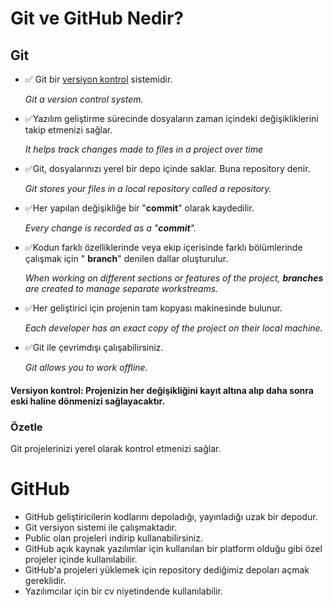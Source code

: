 # Git ve GitHub Nedir?
Git
--

- ✅ Git bir <a href="#bilgi-kısmı">versiyon kontrol</a> sistemidir. 

   *Git a version control system.*
   
- ✅Yazılım geliştirme sürecinde dosyaların zaman içindeki değişikliklerini takip etmenizi sağlar.

  *It helps track changes made to files in a project over time*
- ✅Git, dosyalarınızı yerel bir depo içinde saklar. Buna repository denir. 

   *Git stores your files in a local repository called a repository.*
- ✅Her yapılan değişikliğe bir "**commit**" olarak kaydedilir. 

    *Every change is recorded as a "**commit**".*

- ✅Kodun farklı özelliklerinde veya ekip içerisinde farklı bölümlerinde çalışmak için " **branch**" denilen dallar oluşturulur.
  
  *When working on different sections or features of the project, **branches** are created to manage separate workstreams.*

- ✅Her geliştirici için projenin tam kopyası makinesinde bulunur.
  
  *Each developer has an exact copy of the project on their local machine.*

- ✅Git ile çevrimdışı çalışabilirsiniz.
 
  *Git allows you to work offline.*

<h4 id="bilgi-kısmı">Versiyon kontrol: Projenizin her değişikliğini kayıt altına alıp daha sonra eski haline dönmenizi sağlayacaktır.</h4>

 
### Özetle 

 Git projelerinizi yerel olarak kontrol etmenizi sağlar.

# GitHub
- GitHub geliştiricilerin kodlarını depoladığı, yayınladığı uzak bir depodur.
- Git versiyon sistemi ile çalışmaktadır.
- Public olan projeleri indirip kullanabilirsiniz.
- GitHub açık kaynak yazılımlar için kullanılan bir platform olduğu gibi özel projeler içinde kullanılabilir.
- GitHub'a projeleri yüklemek için repository dediğimiz depoları açmak gereklidir.
- Yazılımcılar için bir cv niyetindende kullanılabilir.